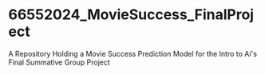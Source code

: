 # 66552024_MovieSuccess_FinalProject
A Repository Holding a Movie Success Prediction Model for the Intro to Ai's Final Summative Group Project 
